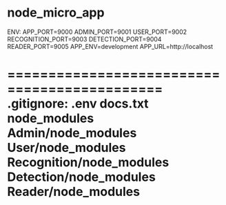 # node_micro_app


ENV:
APP_PORT=9000
ADMIN_PORT=9001
USER_PORT=9002
RECOGNITION_PORT=9003
DETECTION_PORT=9004
READER_PORT=9005
APP_ENV=development
APP_URL=http://localhost

=============================================
.gitignore:
.env
docs.txt
node_modules
Admin/node_modules
User/node_modules
Recognition/node_modules
Detection/node_modules
Reader/node_modules
=============================================
